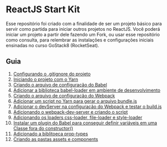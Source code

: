 ReactJS Start Kit
=============================
Esse repositório foi criado com a finalidade de ser um projeto básico para servir como partida para iniciar outros projetos no ReactJS. Você poderá iniciar um projeto a partir dele fazendo um Fork, ou usar esse repositório como consulta, para relembrar as instalações e configurações iniciais ensinadas no curso GoStack8 (RocketSeat).

## Guia

1. [Configurando o .gitignore do projeto](https://github.com/lucasmoura-dev/GoStack8-ReactJS-Start-Kit/commit/264486d8af68d5bd9a0b9fd6a665ec615f989e51#commitcomment-35278022 "Configurando o .gitignore do projeto")
2. [Iniciando o projeto com o Yarn](https://github.com/lucasmoura-dev/GoStack8-ReactJS-Start-Kit/commit/8fcb15996efdfaf7ff2283489168417ce9681602#commitcomment-35278035 "Iniciando o projeto com o Yarn")
3. [Criando o arquivo de configuração do Babel](https://github.com/lucasmoura-dev/GoStack8-ReactJS-Start-Kit/commit/38685f0d7ad24e59d0b6dd6510da52d207492bf2#commitcomment-35278097 "Criando o arquivo de configuração do Babel")
4. [Adicionar a biblioteca babel-loader em ambiente de desenvolvimento](https://github.com/lucasmoura-dev/GoStack8-ReactJS-Start-Kit/commit/e0628a035827b469409e7accf77aaaad2ab5dce8#commitcomment-35278114 "Adicionar a biblioteca babel-loader em ambiente de desenvolvimento")
5. [Criando o arquivo de configuração do Webpack](https://github.com/lucasmoura-dev/GoStack8-ReactJS-Start-Kit/commit/16ac5872bfe3d7aea17d2ef071d14489c798cda0#commitcomment-35278151 "Criando o arquivo de configuração do Webpack")
6. [Adicionar um script no Yarn para gerar o arquivo bundle.js](https://github.com/lucasmoura-dev/GoStack8-ReactJS-Start-Kit/commit/62d3d63f701eeeda18de56e4b2c1088645203959#commitcomment-35278174 "Adicionar um script no Yarn para gerar o arquivo bundle.js")
7. [Adicionar o devServer na configuração do Webpack e testar o build.js](https://github.com/lucasmoura-dev/GoStack8-ReactJS-Start-Kit/commit/0f581898ead373e34038d44e340306f3bc423620#commitcomment-35278222 "Adicionar o devServer na configuração do Webpack e testar o build.js")
8. [Adicionando o webpack-dev-server e criando o script](https://github.com/lucasmoura-dev/GoStack8-ReactJS-Start-Kit/commit/510cbec9569e133845ec87d2a0d40f34586d931e#commitcomment-35278256 "Adicionando o webpack-dev-server e criando o script")
9. [Adicionando os loaders css-loader, file-loader e style-loader](https://github.com/lucasmoura-dev/GoStack8-ReactJS-Start-Kit/commit/4993d600dcecdef040e661d17301c94328430c39#commitcomment-35278344 "- Adicionando os loaders `css-loader`, `file-loader` e `style-loader`")
10. [Instalar um plugin do Babel para conseguir definir variáveis em uma Classe fora do constructor()](https://github.com/lucasmoura-dev/GoStack8-ReactJS-Start-Kit/commit/8696a2718a1cad1879b8ff0e44e872e76f327aef#commitcomment-35278358 "Instalar um plugin do Babel para conseguir definir variáveis em uma Classe fora do constructor()")
11. [Adicionado a biblitoeca prop-types](https://github.com/lucasmoura-dev/GoStack8-ReactJS-Start-Kit/commit/58ce6aeb990c4e7c98a680261cff60b6cef79839#commitcomment-35278383 "Adicionado a biblitoeca prop-types")
12. [Criando as pastas assets e components](https://github.com/lucasmoura-dev/GoStack8-ReactJS-Start-Kit/commit/0d2d551c113e375c9167144778bf27d5120d093c#commitcomment-35278406 "Criando as pastas assets e components")
